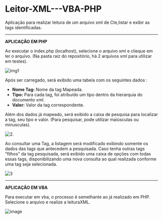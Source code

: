 # Leitor-XML---VBA-PHP
Aplicação para realizar leitura de um arquivo xml de Cte,listar e exibir as tags identificadas.

-----------------------

**APLICAÇÃO EM PHP**

Ao executar o index.php (localhost), selecione o arquivo xml e clieque em ler o arquivo. (Na pasta raíz do repositório, há 2 arquivos xml para utilizar em testes). 

![img1](https://user-images.githubusercontent.com/49642934/95817173-34f72680-0cf7-11eb-8a1a-87317124999e.JPG)

Após ser carregado, será exibido uma tabela com os seguintes dados :
*  **Nome Tag:** Nome da tag Mapeada.
*  **Tipo:** Para cada tag, foi atribuído um tipo dentro da hierarquia do documento xml.
*  **Valor:** Valor da tag correspondente.

Além dos dados já mapeado, será exibido a caixa de pesquisa para localizar a tag, seu tipo e valor. (Para pesquisar, pode utilizar maiúsculas ou minusculas).

![2](https://user-images.githubusercontent.com/49642934/95817332-856e8400-0cf7-11eb-937d-6ca317a2ddb1.JPG).

Ao consultar uma Tag, a listagem será modificado exibindo somente os dados das tags que antecedem a pesquisada.
Caso tenha outras tags "filhos" da tag pesquisada, será exibido uma caixa de opções com todas essas tags, disponibilizando uma nova consulta ao qual realizada conforme uma tag seja selecionada.

![3](https://user-images.githubusercontent.com/49642934/95817351-96b79080-0cf7-11eb-8677-fd597815b7f5.JPG)

-----------------------

**APLICAÇÃO EM VBA**

Para executar em vba, o processo é semelhante ao já realizado em PHP.  Selecione o arquivo e realize a leituraXML. 

![image](https://user-images.githubusercontent.com/49642934/95818872-3aef0680-0cfb-11eb-9879-2480b11b223c.png)

